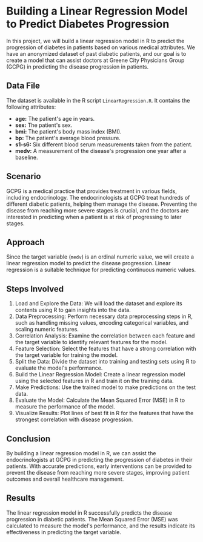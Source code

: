 <!DOCTYPE html>
<html>

<head>
</head>

<body>
  <h1>Building a Linear Regression Model to Predict Diabetes Progression</h1>
  <p>
    In this project, we will build a linear regression model in R to predict the progression of diabetes in patients
    based on various medical attributes. We have an anonymized dataset of past diabetic patients, and our goal is to
    create a model that can assist doctors at Greene City Physicians Group (GCPG) in predicting the disease progression in
    patients.
  </p>

  <h2>Data File</h2>
  <p>
    The dataset is available in the R script <code>LinearRegression.R</code>. It contains the following attributes:
  </p>
  <ul>
    <li><strong>age:</strong> The patient's age in years.</li>
    <li><strong>sex:</strong> The patient's sex.</li>
    <li><strong>bmi:</strong> The patient's body mass index (BMI).</li>
    <li><strong>bp:</strong> The patient's average blood pressure.</li>
    <li><strong>s1-s6:</strong> Six different blood serum measurements taken from the patient.</li>
    <li><strong>medv:</strong> A measurement of the disease's progression one year after a baseline.</li>
  </ul>

  <h2>Scenario</h2>
  <p>
    GCPG is a medical practice that provides treatment in various fields, including endocrinology. The endocrinologists
    at GCPG treat hundreds of different diabetic patients, helping them manage the disease. Preventing the disease from
    reaching more severe stages is crucial, and the doctors are interested in predicting when a patient is at risk of
    progressing to later stages.
  </p>

  <h2>Approach</h2>
  <p>
    Since the target variable (<code>medv</code>) is an ordinal numeric value, we will create a linear regression
    model to predict the disease progression. Linear regression is a suitable technique for predicting continuous
    numeric values.
  </p>

  <h2>Steps Involved</h2>
  <ol>
    <li>Load and Explore the Data: We will load the dataset and explore its contents using R to gain insights into the data.</li>
    <li>Data Preprocessing: Perform necessary data preprocessing steps in R, such as handling missing values, encoding
      categorical variables, and scaling numeric features.</li>
    <li>Correlation Analysis: Examine the correlation between each feature and the target variable to identify relevant
      features for the model.</li>
    <li>Feature Selection: Select the features that have a strong correlation with the target variable for training the
      model.</li>
    <li>Split the Data: Divide the dataset into training and testing sets using R to evaluate the model's performance.</li>
    <li>Build the Linear Regression Model: Create a linear regression model using the selected features in R and train it on
      the training data.</li>
    <li>Make Predictions: Use the trained model to make predictions on the test data.</li>
    <li>Evaluate the Model: Calculate the Mean Squared Error (MSE) in R to measure the performance of the model.</li>
    <li>Visualize Results: Plot lines of best fit in R for the features that have the strongest correlation with disease
      progression.</li>
  </ol>

  <h2>Conclusion</h2>
  <p>
    By building a linear regression model in R, we can assist the endocrinologists at GCPG in predicting the progression of diabetes
    in their patients. With accurate predictions, early interventions can be provided to prevent the disease from
    reaching more severe stages, improving patient outcomes and overall healthcare management.
  </p>

  <h2>Results</h2>
  <p>
    The linear regression model in R successfully predicts the disease progression in diabetic patients. The Mean Squared
    Error (MSE) was calculated to measure the model's performance, and the results indicate its effectiveness in
    predicting the target variable.
  </p>

  <!-- Add any additional relevant results or insights here -->

</body>

</html>
